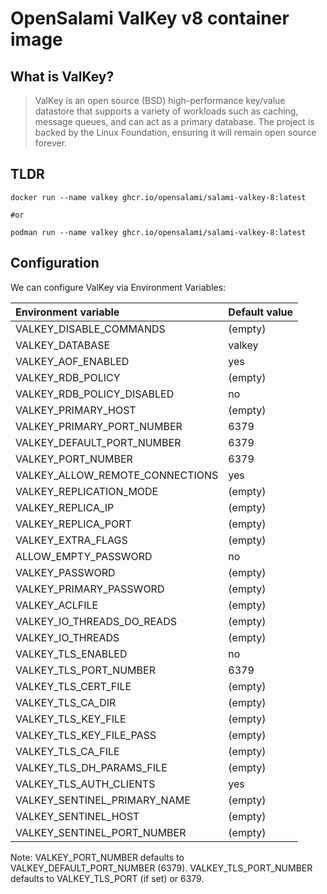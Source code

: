 # OpenSalami ValKey v8 container image

## What is ValKey?

> ValKey is an open source (BSD) high-performance key/value datastore that supports a variety of workloads such as caching, message queues, and can act as a primary database. The project is backed by the Linux Foundation, ensuring it will remain open source forever.



## TLDR
```console
docker run --name valkey ghcr.io/opensalami/salami-valkey-8:latest

#or

podman run --name valkey ghcr.io/opensalami/salami-valkey-8:latest

```


## Configuration
We can configure ValKey via Environment Variables:

| Environment variable | Default value |
|:---------------------|:--------------|
| VALKEY_DISABLE_COMMANDS | (empty) |
| VALKEY_DATABASE | valkey |
| VALKEY_AOF_ENABLED | yes |
| VALKEY_RDB_POLICY | (empty) |
| VALKEY_RDB_POLICY_DISABLED | no |
| VALKEY_PRIMARY_HOST | (empty) |
| VALKEY_PRIMARY_PORT_NUMBER | 6379 |
| VALKEY_DEFAULT_PORT_NUMBER | 6379 |
| VALKEY_PORT_NUMBER | 6379 |
| VALKEY_ALLOW_REMOTE_CONNECTIONS | yes |
| VALKEY_REPLICATION_MODE | (empty) |
| VALKEY_REPLICA_IP | (empty) |
| VALKEY_REPLICA_PORT | (empty) |
| VALKEY_EXTRA_FLAGS | (empty) |
| ALLOW_EMPTY_PASSWORD | no |
| VALKEY_PASSWORD | (empty) |
| VALKEY_PRIMARY_PASSWORD | (empty) |
| VALKEY_ACLFILE | (empty) |
| VALKEY_IO_THREADS_DO_READS | (empty) |
| VALKEY_IO_THREADS | (empty) |
| VALKEY_TLS_ENABLED | no |
| VALKEY_TLS_PORT_NUMBER | 6379 |
| VALKEY_TLS_CERT_FILE | (empty) |
| VALKEY_TLS_CA_DIR | (empty) |
| VALKEY_TLS_KEY_FILE | (empty) |
| VALKEY_TLS_KEY_FILE_PASS | (empty) |
| VALKEY_TLS_CA_FILE | (empty) |
| VALKEY_TLS_DH_PARAMS_FILE | (empty) |
| VALKEY_TLS_AUTH_CLIENTS | yes |
| VALKEY_SENTINEL_PRIMARY_NAME | (empty) |
| VALKEY_SENTINEL_HOST | (empty) |
| VALKEY_SENTINEL_PORT_NUMBER | (empty) |

Note: VALKEY_PORT_NUMBER defaults to VALKEY_DEFAULT_PORT_NUMBER (6379). VALKEY_TLS_PORT_NUMBER defaults to VALKEY_TLS_PORT (if set) or 6379.



